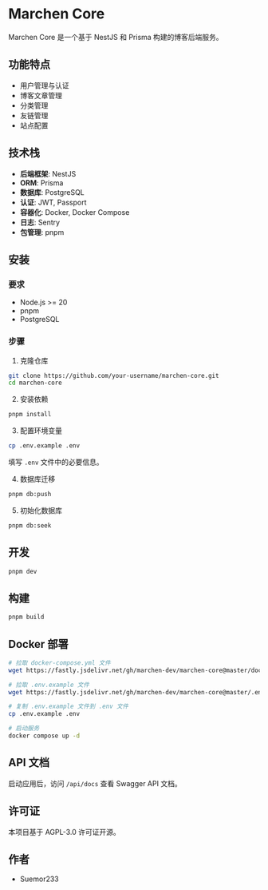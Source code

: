 # Marchen Core

Marchen Core 是一个基于 NestJS 和 Prisma 构建的博客后端服务。

## 功能特点

- 用户管理与认证
- 博客文章管理
- 分类管理
- 友链管理
- 站点配置

## 技术栈

- **后端框架**: NestJS
- **ORM**: Prisma
- **数据库**: PostgreSQL
- **认证**: JWT, Passport
- **容器化**: Docker, Docker Compose
- **日志**: Sentry
- **包管理**: pnpm

## 安装

### 要求

- Node.js >= 20
- pnpm
- PostgreSQL

### 步骤

1. 克隆仓库

```bash
git clone https://github.com/your-username/marchen-core.git
cd marchen-core
```

2. 安装依赖

```bash
pnpm install
```

3. 配置环境变量

```bash
cp .env.example .env
```

填写 `.env` 文件中的必要信息。

4. 数据库迁移

```bash
pnpm db:push
```

5. 初始化数据库

```bash
pnpm db:seek
```

## 开发

```bash
pnpm dev
```

## 构建

```bash
pnpm build
```

## Docker 部署

```bash
# 拉取 docker-compose.yml 文件
wget https://fastly.jsdelivr.net/gh/marchen-dev/marchen-core@master/docker-compose.yml

# 拉取 .env.example 文件
wget https://fastly.jsdelivr.net/gh/marchen-dev/marchen-core@master/.env.example

# 复制 .env.example 文件到 .env 文件
cp .env.example .env

# 启动服务
docker compose up -d
```

## API 文档

启动应用后，访问 `/api/docs` 查看 Swagger API 文档。

## 许可证

本项目基于 AGPL-3.0 许可证开源。

## 作者

- Suemor233
